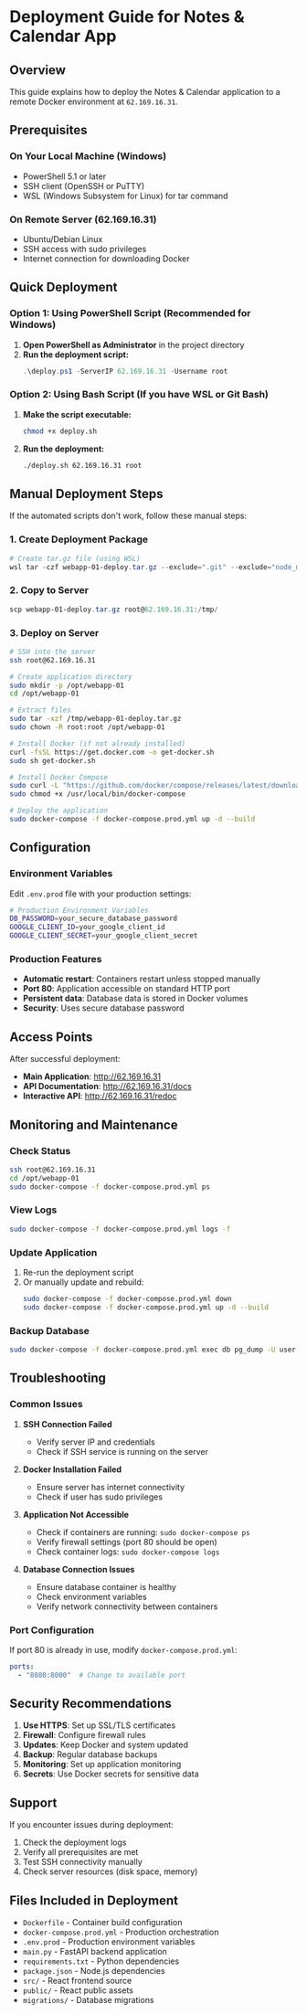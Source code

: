 # Deployment Guide for Notes & Calendar App

## Overview
This guide explains how to deploy the Notes & Calendar application to a remote Docker environment at `62.169.16.31`.

## Prerequisites

### On Your Local Machine (Windows)
- PowerShell 5.1 or later
- SSH client (OpenSSH or PuTTY)
- WSL (Windows Subsystem for Linux) for tar command

### On Remote Server (62.169.16.31)
- Ubuntu/Debian Linux
- SSH access with sudo privileges
- Internet connection for downloading Docker

## Quick Deployment

### Option 1: Using PowerShell Script (Recommended for Windows)

1. **Open PowerShell as Administrator** in the project directory
2. **Run the deployment script:**
   ```powershell
   .\deploy.ps1 -ServerIP 62.169.16.31 -Username root
   ```

### Option 2: Using Bash Script (If you have WSL or Git Bash)

1. **Make the script executable:**
   ```bash
   chmod +x deploy.sh
   ```

2. **Run the deployment:**
   ```bash
   ./deploy.sh 62.169.16.31 root
   ```

## Manual Deployment Steps

If the automated scripts don't work, follow these manual steps:

### 1. Create Deployment Package
```powershell
# Create tar.gz file (using WSL)
wsl tar -czf webapp-01-deploy.tar.gz --exclude=".git" --exclude="node_modules" --exclude="__pycache__" --exclude="*.pyc" --exclude=".env" .
```

### 2. Copy to Server
```powershell
scp webapp-01-deploy.tar.gz root@62.169.16.31:/tmp/
```

### 3. Deploy on Server
```bash
# SSH into the server
ssh root@62.169.16.31

# Create application directory
sudo mkdir -p /opt/webapp-01
cd /opt/webapp-01

# Extract files
sudo tar -xzf /tmp/webapp-01-deploy.tar.gz
sudo chown -R root:root /opt/webapp-01

# Install Docker (if not already installed)
curl -fsSL https://get.docker.com -o get-docker.sh
sudo sh get-docker.sh

# Install Docker Compose
sudo curl -L "https://github.com/docker/compose/releases/latest/download/docker-compose-$(uname -s)-$(uname -m)" -o /usr/local/bin/docker-compose
sudo chmod +x /usr/local/bin/docker-compose

# Deploy the application
sudo docker-compose -f docker-compose.prod.yml up -d --build
```

## Configuration

### Environment Variables
Edit `.env.prod` file with your production settings:

```bash
# Production Environment Variables
DB_PASSWORD=your_secure_database_password
GOOGLE_CLIENT_ID=your_google_client_id
GOOGLE_CLIENT_SECRET=your_google_client_secret
```

### Production Features
- **Automatic restart**: Containers restart unless stopped manually
- **Port 80**: Application accessible on standard HTTP port
- **Persistent data**: Database data is stored in Docker volumes
- **Security**: Uses secure database password

## Access Points

After successful deployment:

- **Main Application**: http://62.169.16.31
- **API Documentation**: http://62.169.16.31/docs
- **Interactive API**: http://62.169.16.31/redoc

## Monitoring and Maintenance

### Check Status
```bash
ssh root@62.169.16.31
cd /opt/webapp-01
sudo docker-compose -f docker-compose.prod.yml ps
```

### View Logs
```bash
sudo docker-compose -f docker-compose.prod.yml logs -f
```

### Update Application
1. Re-run the deployment script
2. Or manually update and rebuild:
   ```bash
   sudo docker-compose -f docker-compose.prod.yml down
   sudo docker-compose -f docker-compose.prod.yml up -d --build
   ```

### Backup Database
```bash
sudo docker-compose -f docker-compose.prod.yml exec db pg_dump -U user notesapp > backup.sql
```

## Troubleshooting

### Common Issues

1. **SSH Connection Failed**
   - Verify server IP and credentials
   - Check if SSH service is running on the server

2. **Docker Installation Failed**
   - Ensure server has internet connectivity
   - Check if user has sudo privileges

3. **Application Not Accessible**
   - Check if containers are running: `sudo docker-compose ps`
   - Verify firewall settings (port 80 should be open)
   - Check container logs: `sudo docker-compose logs`

4. **Database Connection Issues**
   - Ensure database container is healthy
   - Check environment variables
   - Verify network connectivity between containers

### Port Configuration
If port 80 is already in use, modify `docker-compose.prod.yml`:
```yaml
ports:
  - "8080:8000"  # Change to available port
```

## Security Recommendations

1. **Use HTTPS**: Set up SSL/TLS certificates
2. **Firewall**: Configure firewall rules
3. **Updates**: Keep Docker and system updated
4. **Backup**: Regular database backups
5. **Monitoring**: Set up application monitoring
6. **Secrets**: Use Docker secrets for sensitive data

## Support

If you encounter issues during deployment:
1. Check the deployment logs
2. Verify all prerequisites are met
3. Test SSH connectivity manually
4. Check server resources (disk space, memory)

## Files Included in Deployment

- `Dockerfile` - Container build configuration
- `docker-compose.prod.yml` - Production orchestration
- `.env.prod` - Production environment variables
- `main.py` - FastAPI backend application
- `requirements.txt` - Python dependencies
- `package.json` - Node.js dependencies
- `src/` - React frontend source
- `public/` - React public assets
- `migrations/` - Database migrations
